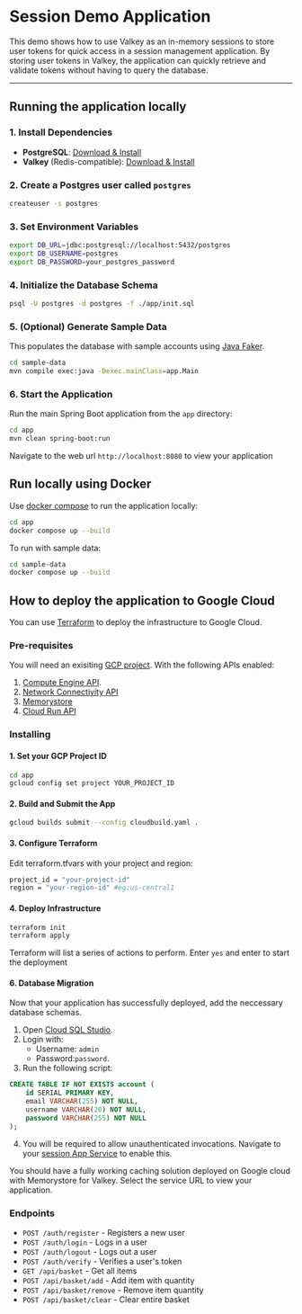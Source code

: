 # Session Demo Application

This demo shows how to use Valkey as an in-memory sessions to store user tokens for quick access in a session management application. By storing user tokens in Valkey, the application can quickly retrieve and validate tokens without having to query the database.

---

## Running the application locally

### 1. Install Dependencies

- **PostgreSQL**: [Download & Install](https://www.postgresql.org/download/)
- **Valkey** (Redis-compatible): [Download & Install](https://valkey.io/download/)

### 2. Create a Postgres user called `postgres`

```bash
createuser -s postgres
```

### 3. Set Environment Variables

```bash
export DB_URL=jdbc:postgresql://localhost:5432/postgres
export DB_USERNAME=postgres
export DB_PASSWORD=your_postgres_password
```

### 4. Initialize the Database Schema

```bash
psql -U postgres -d postgres -f ./app/init.sql
```

### 5. (Optional) Generate Sample Data

This populates the database with sample accounts using [Java Faker](https://github.com/DiUS/java-faker).

```bash
cd sample-data
mvn compile exec:java -Dexec.mainClass=app.Main
```

### 6. Start the Application

Run the main Spring Boot application from the `app` directory:

```bash
cd app
mvn clean spring-boot:run
```

Navigate to the web url `http://localhost:8080` to view your application

## Run locally using Docker

Use [docker compose](https://docs.docker.com/compose/install/) to run the application locally:

```bash
cd app
docker compose up --build
```

To run with sample data:

```bash
cd sample-data
docker compose up --build
```

## How to deploy the application to Google Cloud

You can use [Terraform](https://learn.hashicorp.com/tutorials/terraform/install-cli) to deploy the infrastructure to Google Cloud.

### Pre-requisites

You will need an exisiting [GCP project](https://developers.google.com/workspace/guides/create-project). With the following APIs enabled:

 1. [Compute Engine API](https://console.cloud.google.com/apis/library/compute.googleapis.com).
 2. [Network Connectivity API](https://console.cloud.google.com/apis/library/networkconnectivity.googleapis.com)
 3. [Memorystore](https://console.cloud.google.com/apis/library/memorystore.googleapis.com)
 4. [Cloud Run API](https://console.developers.google.com/apis/api/run.googleapis.com)

### Installing

#### 1. Set your GCP Project ID

```bash
cd app
gcloud config set project YOUR_PROJECT_ID
```

#### 2. Build and Submit the App

```bash
gcloud builds submit --config cloudbuild.yaml .
```

#### 3. Configure Terraform

Edit terraform.tfvars with your project and region:

```bash
project_id = "your-project-id"
region = "your-region-id" #eg:us-central1
```

#### 4. Deploy Infrastructure

```bash
terraform init
terraform apply
```

Terraform will list a series of actions to perform. Enter `yes` and enter to start the deployment

#### 6. Database Migration

Now that your application has successfully deployed, add the neccessary database schemas.

1. Open [Cloud SQL Studio](https://console.cloud.google.com/sql/instances/session-app-postgres-instance/studio).
2. Login with:
   - Username: `admin`
   - Password:`password`.
3. Run the following script:

```sql
CREATE TABLE IF NOT EXISTS account (
    id SERIAL PRIMARY KEY,
    email VARCHAR(255) NOT NULL,
    username VARCHAR(20) NOT NULL,
    password VARCHAR(255) NOT NULL
);
```

4. You will be required to allow unauthenticated invocations. Navigate to your [session App Service](https://console.cloud.google.com/run/detail/us-central1/session-app-service/security?) to enable this.

You should have a fully working caching solution deployed on Google cloud with Memorystore for Valkey. Select the service URL to view your application.

### Endpoints

- `POST /auth/register` - Registers a new user
- `POST /auth/login` - Logs in a user
- `POST /auth/logout` - Logs out a user
- `POST /auth/verify` - Verifies a user's token
- `GET /api/basket` - Get all items
- `POST /api/basket/add` - Add item with quantity
- `POST /api/basket/remove` - Remove item quantity
- `POST /api/basket/clear` - Clear entire basket

